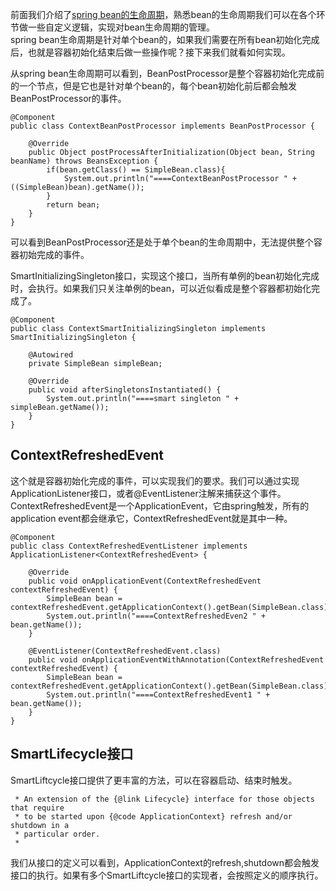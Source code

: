 前面我们介绍了[spring bean的生命周期]()，熟悉bean的生命周期我们可以在各个环节做一些自定义逻辑，实现对bean生命周期的管理。   
spring bean生命周期是针对单个bean的，如果我们需要在所有bean初始化完成后，也就是容器初始化结束后做一些操作呢？接下来我们就看如何实现。  

从spring bean生命周期可以看到，BeanPostProcessor是整个容器初始化完成前的一个节点，但是它也是针对单个bean的，每个bean初始化前后都会触发BeanPostProcessor的事件。  
```
@Component
public class ContextBeanPostProcessor implements BeanPostProcessor {

	@Override
	public Object postProcessAfterInitialization(Object bean, String beanName) throws BeansException {
		if(bean.getClass() == SimpleBean.class){
			System.out.println("====ContextBeanPostProcessor " + ((SimpleBean)bean).getName());
		}
		return bean;
	}
}
```
可以看到BeanPostProcessor还是处于单个bean的生命周期中，无法提供整个容器初始完成的事件。  

SmartInitializingSingleton接口，实现这个接口，当所有单例的bean初始化完成时，会执行。如果我们只关注单例的bean，可以近似看成是整个容器都初始化完成了。  
```
@Component
public class ContextSmartInitializingSingleton implements SmartInitializingSingleton {  

	@Autowired
	private SimpleBean simpleBean;

	@Override
	public void afterSingletonsInstantiated() {
		System.out.println("====smart singleton " + simpleBean.getName());
	}
}
```

## ContextRefreshedEvent  
这个就是容器初始化完成的事件，可以实现我们的要求。我们可以通过实现ApplicationListener接口，或者@EventListener注解来捕获这个事件。  
ContextRefreshedEvent是一个ApplicationEvent，它由spring触发，所有的application event都会继承它，ContextRefreshedEvent就是其中一种。  
```
@Component
public class ContextRefreshedEventListener implements ApplicationListener<ContextRefreshedEvent> {

	@Override
	public void onApplicationEvent(ContextRefreshedEvent contextRefreshedEvent) {
		SimpleBean bean = contextRefreshedEvent.getApplicationContext().getBean(SimpleBean.class);
		System.out.println("====ContextRefreshedEven2 " + bean.getName());
	}

	@EventListener(ContextRefreshedEvent.class)
	public void onApplicationEventWithAnnotation(ContextRefreshedEvent contextRefreshedEvent) {
		SimpleBean bean = contextRefreshedEvent.getApplicationContext().getBean(SimpleBean.class);
		System.out.println("====ContextRefreshedEvent1 " + bean.getName());
	}
}
```

## SmartLifecycle接口  
SmartLiftcycle接口提供了更丰富的方法，可以在容器启动、结束时触发。  
```
 * An extension of the {@link Lifecycle} interface for those objects that require
 * to be started upon {@code ApplicationContext} refresh and/or shutdown in a
 * particular order.
 *
```  
我们从接口的定义可以看到，ApplicationContext的refresh,shutdown都会触发接口的执行。如果有多个SmartLiftcycle接口的实现者，会按照定义的顺序执行。  



